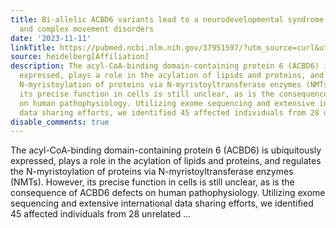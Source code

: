 ```yaml
---
title: Bi-allelic ACBD6 variants lead to a neurodevelopmental syndrome with progressive
  and complex movement disorders
date: '2023-11-11'
linkTitle: https://pubmed.ncbi.nlm.nih.gov/37951597/?utm_source=curl&utm_medium=rss&utm_campaign=pubmed-2&utm_content=1FakS-2QOkCT8HsMOQP1bCRQ4YzyumYOmxmF0moLsQ3dFB1E9V&fc=20220326224207&ff=20231112170907&v=2.17.9.post6+86293ac
source: heidelberg[Affiliation]
description: The acyl-CoA-binding domain-containing protein 6 (ACBD6) is ubiquitously
  expressed, plays a role in the acylation of lipids and proteins, and regulates the
  N-myristoylation of proteins via N-myristoyltransferase enzymes (NMTs). However,
  its precise function in cells is still unclear, as is the consequence of ACBD6 defects
  on human pathophysiology. Utilizing exome sequencing and extensive international
  data sharing efforts, we identified 45 affected individuals from 28 unrelated ...
disable_comments: true
---
```

The acyl-CoA-binding domain-containing protein 6 (ACBD6) is ubiquitously expressed, plays a role in the acylation of lipids and proteins, and regulates the N-myristoylation of proteins via N-myristoyltransferase enzymes (NMTs). However, its precise function in cells is still unclear, as is the consequence of ACBD6 defects on human pathophysiology. Utilizing exome sequencing and extensive international data sharing efforts, we identified 45 affected individuals from 28 unrelated ...